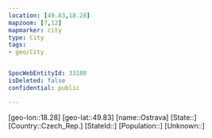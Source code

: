 ```yaml
---
location: [49.83,18.28]
mapzoom: [7,12] 
mapmarker: city 
type: City
tags:
- geo/City


SpocWebEntityId: 33180
isDeleted: false
confidential: public

---
```

[geo-lon::18.28]
[geo-lat::49.83]
[name::Ostrava]
[State::]
[Country::Czech_Rep.]
[StateId::]
[Population::]
[Unknown::]

